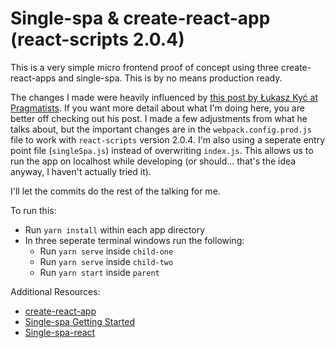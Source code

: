 # Single-spa & create-react-app (react-scripts 2.0.4)

This is a very simple micro frontend proof of concept using three create-react-apps and single-spa. This is by no means production ready.

The changes I made were heavily influenced by [this post by Łukasz Kyć at Pragmatists](https://blog.pragmatists.com/independent-micro-frontends-with-single-spa-library-a829012dc5be). If you want more detail about what I'm doing here, you are better off checking out his post. I made a few adjustments from what he talks about, but the important changes are in the `webpack.config.prod.js` file to work with `react-scripts` version 2.0.4. I'm also using a seperate entry point file (`singleSpa.js`) instead of overwriting `index.js`. This allows us to run the app on localhost while developing (or should... that's the idea anyway, I haven't actually tried it).

I'll let the commits do the rest of the talking for me.

To run this:
- Run `yarn install` within each app directory
- In three seperate terminal windows run the following:
  - Run `yarn serve` inside `child-one`
  - Run `yarn serve` inside `child-two`
  - Run `yarn start` inside `parent`

Additional Resources:
- [create-react-app](https://github.com/facebook/create-react-app)
- [Single-spa Getting Started](https://single-spa.js.org/docs/getting-started-overview.html)
- [Single-spa-react](https://single-spa.js.org/docs/ecosystem-react.html)
